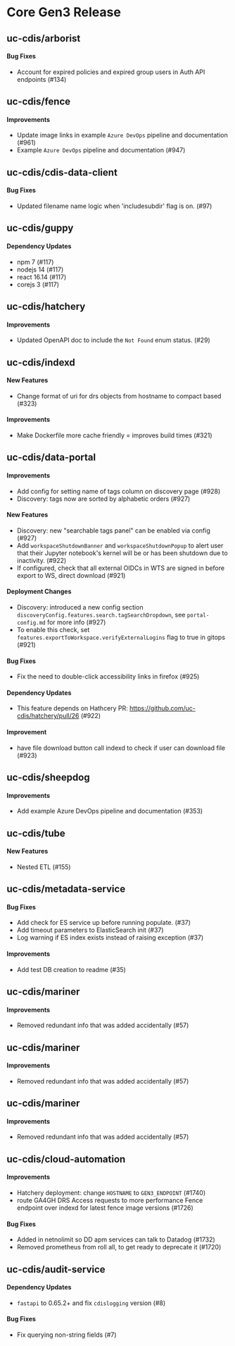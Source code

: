 # Core Gen3 Release

## uc-cdis/arborist

#### Bug Fixes
  - Account for expired policies and expired group users in Auth API endpoints 
    (#134)

## uc-cdis/fence

#### Improvements
  - Update image links in example `Azure DevOps` pipeline and documentation 
    (#961)
  - Example `Azure DevOps` pipeline and documentation (#947)

## uc-cdis/cdis-data-client

#### Bug Fixes
  - Updated filename name logic when 'includesubdir' flag is on. (#97)

## uc-cdis/guppy

#### Dependency Updates
  - npm 7 (#117)
  - nodejs 14 (#117)
  - react 16.14 (#117)
  - corejs 3 (#117)

## uc-cdis/hatchery

#### Improvements
  - Updated OpenAPI doc to include the `Not Found` enum status. (#29)

## uc-cdis/indexd

#### New Features
  - Change format of uri for drs objects from hostname to compact based (#323)

#### Improvements
  - Make Dockerfile more cache friendly = improves build times (#321)

## uc-cdis/data-portal

#### Improvements
  - Add config for setting name of tags column on discovery page (#928)
  - Discovery: tags now are sorted by alphabetic orders (#927)

#### New Features
  - Discovery: new "searchable tags panel" can be enabled via config (#927)
  - Add `workspaceShutdownBanner` and `workspaceShutdownPopup` to alert user 
    that their Jupyter notebook's kernel will be or has been shutdown due to 
    inactivity. (#922)
  - If configured, check that all external OIDCs in WTS are signed in before 
    export to WS, direct download (#921)

#### Deployment Changes
  - Discovery: introduced a new config section 
    `discoveryConfig.features.search.tagSearchDropdown`, see `portal-config.md` 
    for more info (#927)
  - To enable this check, set `features.exportToWorkspace.verifyExternalLogins` 
    flag to true in gitops (#921)

#### Bug Fixes
  - Fix the need to double-click accessibility links in firefox (#925)

#### Dependency Updates
  - This feature depends on Hathcery PR: 
    https://github.com/uc-cdis/hatchery/pull/26 (#922)

#### Improvement
  - have file download button call indexd to check if user can download file 
    (#923)

## uc-cdis/sheepdog

#### Improvements
  - Add example Azure DevOps pipeline and documentation (#353)

## uc-cdis/tube

#### New Features
  - Nested ETL (#155)

## uc-cdis/metadata-service

#### Bug Fixes
  - Add check for ES service up before running populate. (#37)
  - Add timeout parameters to ElasticSearch init (#37)
  - Log warning if ES index exists instead of raising exception (#37)

#### Improvements
  - Add test DB creation to readme (#35)

## uc-cdis/mariner

#### Improvements
  - Removed redundant info that was added accidentally (#57)

## uc-cdis/mariner

#### Improvements
  - Removed redundant info that was added accidentally (#57)

## uc-cdis/mariner

#### Improvements
  - Removed redundant info that was added accidentally (#57)

## uc-cdis/cloud-automation

#### Improvements
  - Hatchery deployment: change `HOSTNAME` to `GEN3_ENDPOINT` (#1740)
  - route GA4GH DRS Access requests to more performance Fence endpoint over 
    indexd for latest fence image versions (#1726)

#### Bug Fixes
  - Added in netnolimit so DD apm services can talk to Datadog (#1732)
  - Removed prometheus from roll all, to get ready to deprecate it (#1720)

## uc-cdis/audit-service

#### Dependency Updates
  - `fastapi` to 0.65.2+ and fix `cdislogging` version (#8)

#### Bug Fixes
  - Fix querying non-string fields (#7)

